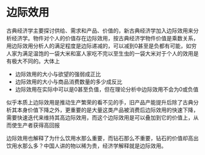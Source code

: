 
# 边际效用

古典经济学主要探讨供给、需求和产品、价值的，新古典经济学加入边际效用来分析经济学。物件对个人的价值存在边际效用，按古典经济学物件价值是乘数关系，用边际效用分析人的满足程度是边际递减的，可以减到0甚至是负都有可能，如穷人家为满足温饱的一袋大米和富人家吃不完以至生虫的一袋大米对于个人的效用是有极大不同的。大体上
- 边际效用的大小与欲望的强弱成正比
- 边际效用的大小与商品消费数量的多少成反比
- 边际效用在实际中可以是0甚至负值，但在理论分析中边际效用不会为0或负值

似乎本质上边际效用是推动生产繁荣的看不见的手，旧产品产能提升后除了古典分析其本身价值下降之外，更重要的是大量这类产品被消费后边际效用的快速下降，需要快速迭代来维持其高边际效用，而这个边际效用是可以叠加到它的价值上，从而使生产者获得高回报

边际效用也解释了为什么饮用水那么重要，而钻石那么不重要，钻石的价值却高出饮用水那么多？中国人讲的物以稀为贵，经济学解释就是边际效用。

